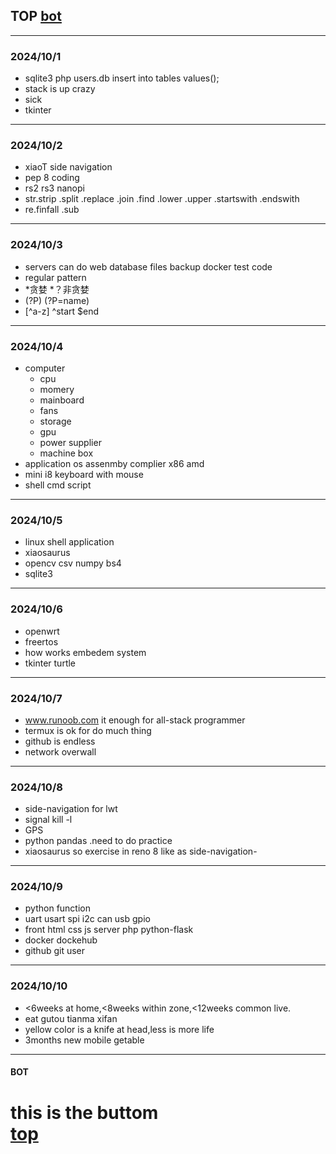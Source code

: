 ## TOP [bot](#bot)
---
### 2024/10/1
- sqlite3 php users.db insert into tables values();
- stack is up crazy
- sick 
- tkinter
---
### 2024/10/2
- xiaoT side navigation
- pep 8 coding
- rs2 rs3 nanopi
- str.strip .split .replace .join .find .lower .upper .startswith .endswith
- re.finfall .sub
---
### 2024/10/3
- servers can do web database files backup docker test code
- regular pattern 
- *贪婪 *？非贪婪
- (?P<name>) (?P=name)
- [^a-z] ^start $end
---
### 2024/10/4
- computer
	- cpu
    - momery
    - mainboard
    - fans
    - storage
    - gpu
    - power supplier
    - machine box
- application os assenmby complier x86 amd 
- mini i8 keyboard with mouse
- shell cmd script
---
### 2024/10/5
- linux shell application
- xiaosaurus
- opencv csv numpy bs4
- sqlite3
---
### 2024/10/6
- openwrt
- freertos
- how works embedem system
- tkinter turtle
---
### 2024/10/7
- www.runoob.com it enough for all-stack programmer
- termux is ok for do much thing
- github is endless
- network overwall
---
### 2024/10/8
- side-navigation for lwt 
- signal kill -l
- GPS
- python pandas .need to do  practice
- xiaosaurus so exercise in reno 8 like as side-navigation-
---
### 2024/10/9
- python function 
- uart usart spi i2c can usb gpio
- front html css js  server php python-flask
- docker dockehub
- github git user
---
### 2024/10/10
- <6weeks at home,<8weeks within zone,<12weeks common live.
- eat gutou tianma xifan
- yellow color is a knife at head,less is more life
- 3months new mobile getable
--- 
#### BOT    
this is the buttom   
[top](#top)
===========
